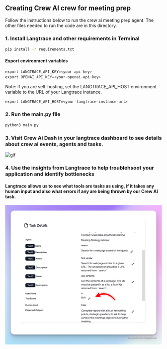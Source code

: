 ## Creating Crew AI crew for meeting prep
Follow the instructions below to run the crew ai meeting prep agent. The other files needed to run the code are in this directory.

### 1. Install Langtrace and other requirements in Terminal

```bash
pip install -r requirements.txt
```
#### Export environment variables
```python
export LANGTRACE_API_KEY=<your-api-key>
export OPENAI_API_KEY=<your-openai-api-key>
```

Note: If you are self-hosting, set the LANGTRACE_API_HOST environment variable to the URL of your Langtrace instance.

```
export LANGTRACE_API_HOST=<your-langtrace-instance-url>
```

### 2. Run the main.py file 
```python
python3 main.py
```
### 3. Visit Crew Ai Dash in your langtrace dashboard to see details about crew ai events, agents and tasks.

![gif](./assets/area.gif)

### 4. Use the insights from Langtrace to help troublehsoot your application and identify bottlenecks

#### Langtrace allows us to see what tools are tasks as using, if it takes any human input and also what errors if any are being thrown by our Crew AI task.

![image](./assets/task.png)